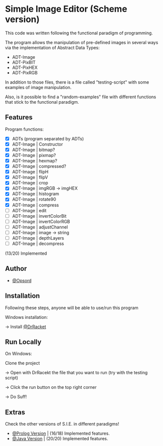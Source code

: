 
# Simple Image Editor (Scheme version)

This code was written following the functional paradigm of programming.

The program allows the manipulation of pre-defined images in several ways via the implementation of Abstract Data Types:

- ADT-Image
- ADT-PixBIT
- ADT-PixHEX
- ADT-PixRGB

In addition to those files, there is a file called "testing-script" with some examples of image manipulation.

Also, is it possible to find a "random-examples" file with different functions that stick to the functional paradigm.


## Features

Program functions:

- [x]  ADTs (program separated by ADTs)
- [x]  ADT-Image | Constructor
- [x]  ADT-Image | bitmap?
- [x]  ADT-Image | pixmap?
- [x]  ADT-Image | hexmap?
- [x]  ADT-Image | compressed?
- [x]  ADT-Image | flipH
- [x]  ADT-Image | flipV
- [x]  ADT-Image | crop
- [x]  ADT-Image | imgRGB -> imgHEX
- [x]  ADT-Image | histogram
- [x]  ADT-Image | rotate90
- [x]  ADT-Image | compress
- [ ]  ADT-Image | edit
- [ ]  ADT-Image | invertColorBit
- [ ]  ADT-Image | invertColorRGB
- [ ]  ADT-Image | adjustChannel
- [ ]  ADT-Image | image -> string
- [ ]  ADT-Image | depthLayers
- [ ]  ADT-Image | decompress

(13/20) Implemented


## Author

- [@Opsord](https://www.github.com/Opsord)


## Installation

Following these steps, anyone will be able to use/run this program

Windows installation:

-> Install [@DrRacket](https://racket-lang.org)


## Run Locally

On Windows:

Clone the project

-> Open with DrRacekt the file that you want to run (try with the testing script)

-> Click the run button on the top right corner

-> Do Suff!

## Extras

Check the other versions of S.I.E. in different paradigms!

- [@Prolog Version](https://github.com/Opsord/Lab-02-Prolog) | (16/18) Implemented features.
- [@Java Version](https://github.com/Opsord/Lab-03-Java) | (20/20) Implemented features.